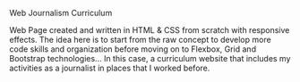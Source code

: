 Web Journalism Curriculum

Web Page created and written in HTML & CSS from scratch with responsive effects. The idea here is to start from the raw concept to develop more code skills and organization before moving on to Flexbox, Grid and Bootstrap technologies... In this case, a curriculum website that includes my activities as a journalist in places that I worked before.
